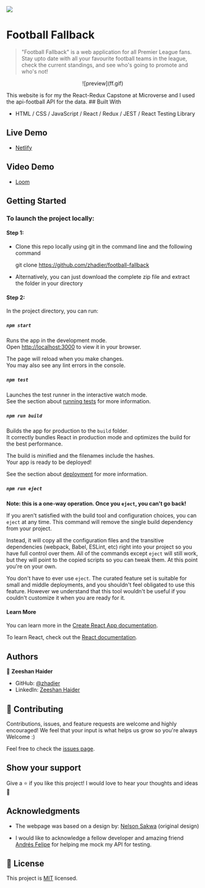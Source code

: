<!-- @format -->

![](https://img.shields.io/badge/Microverse-blueviolet)

# Football Fallback

>  "Football Fallback" is a web application for all Premier League fans. Stay upto date with all your favourite football teams in the league, check the current standings, and see who's going to promote and who's not!

<p align="center">
![preview](ff.gif)
</p>
This website is for my the React-Redux Capstone at Microverse and I used the api-football API for the data.
## Built With

- HTML / CSS / JavaScript / React / Redux / JEST / React Testing Library

## Live Demo

- [Netlify](https://football-fallback.netlify.app)

## Video Demo

- [Loom](https://www.loom.com/share/2431f7f17426463cae662c357d76945c)
## Getting Started

### To launch the project locally:

#### Step 1:

- Clone this repo locally using git in the command line and the following command

  git clone https://github.com/zhadier/football-fallback
  
- Alternatively, you can just download the complete zip file and extract the folder in your directory


#### Step 2:

In the project directory, you can run:

##### `npm start`

Runs the app in the development mode.\
Open [http://localhost:3000](http://localhost:3000) to view
it in your browser.

The page will reload when you make changes.\
You may also see any lint errors in the console.

##### `npm test`

Launches the test runner in the interactive watch
mode.\
See the section about [running tests](https://facebook.github.io/create-react-app/docs/running-tests)
for more information.

##### `npm run build`

Builds the app for production to the `build` folder.\
It correctly bundles React in production mode and optimizes
the build for the best performance.

The build is minified and the filenames include the
hashes.\
Your app is ready to be deployed!

See the section about
[deployment](https://facebook.github.io/create-react-app/docs/deployment)
for more information.

##### `npm run eject`

**Note: this is a one-way operation. Once you `eject`,
you can't go back!**

If you aren't satisfied with the build tool and
configuration choices, you can `eject` at any time.
This command will remove the single build dependency
from your project.

Instead, it will copy all the configuration files and
the transitive dependencies (webpack, Babel, ESLint,
etc) right into your project so you have full control
over them. All of the commands except `eject` will
still work, but they will point to the copied scripts
so you can tweak them. At this point you're on your
own.

You don't have to ever use `eject`. The curated feature
set is suitable for small and middle deployments, and
you shouldn't feel obligated to use this feature.
However we understand that this tool wouldn't be useful
if you couldn't customize it when you are ready for it.

#### Learn More

You can learn more in the
[Create React App documentation](https://facebook.github.io/create-react-app/docs/getting-started).

To learn React, check out the
[React documentation](https://reactjs.org/).

## Authors

👤 **Zeeshan Haider**

- GitHub: [@zhadier](https://github.com/zhadier)
- LinkedIn: [Zeeshan Haider](https://www.linkedin.com/in/zhadier39/)

## 🤝 Contributing

Contributions, issues, and feature requests are welcome and highly encouraged!
We feel that your input is what helps us grow so you're always Welcome :)

Feel free to check the [issues page](../../issues/).

## Show your support

Give a ⭐️ if you like this project!
I would love to hear your thoughts and ideas 🖤

## Acknowledgments

- The webpage was based on a design by: [Nelson Sakwa](https://www.behance.net/sakwadesignstudio) (original design)

- I would like to acknowledge a fellow developer and amazing friend [Andrés Felipe](https://github.com/JohnFTitor) for helping me mock my API for testing.

## 📝 License

This project is [MIT](./MIT.md) licensed.
